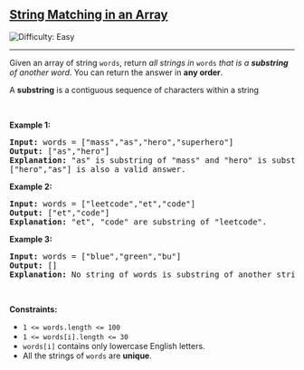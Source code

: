 <h2><a href="https://leetcode.com/problems/string-matching-in-an-array">String Matching in an Array</a></h2> <img src='https://img.shields.io/badge/Difficulty-Easy-brightgreen' alt='Difficulty: Easy' /><hr><p>Given an array of string <code>words</code>, return <em>all strings in </em><code>words</code><em> that is a <strong>substring</strong> of another word</em>. You can return the answer in <strong>any order</strong>.</p>

<p>A <strong>substring</strong> is a contiguous sequence of characters within a string</p>

<p>&nbsp;</p>
<p><strong class="example">Example 1:</strong></p>

<pre>
<strong>Input:</strong> words = [&quot;mass&quot;,&quot;as&quot;,&quot;hero&quot;,&quot;superhero&quot;]
<strong>Output:</strong> [&quot;as&quot;,&quot;hero&quot;]
<strong>Explanation:</strong> &quot;as&quot; is substring of &quot;mass&quot; and &quot;hero&quot; is substring of &quot;superhero&quot;.
[&quot;hero&quot;,&quot;as&quot;] is also a valid answer.
</pre>

<p><strong class="example">Example 2:</strong></p>

<pre>
<strong>Input:</strong> words = [&quot;leetcode&quot;,&quot;et&quot;,&quot;code&quot;]
<strong>Output:</strong> [&quot;et&quot;,&quot;code&quot;]
<strong>Explanation:</strong> &quot;et&quot;, &quot;code&quot; are substring of &quot;leetcode&quot;.
</pre>

<p><strong class="example">Example 3:</strong></p>

<pre>
<strong>Input:</strong> words = [&quot;blue&quot;,&quot;green&quot;,&quot;bu&quot;]
<strong>Output:</strong> []
<strong>Explanation:</strong> No string of words is substring of another string.
</pre>

<p>&nbsp;</p>
<p><strong>Constraints:</strong></p>

<ul>
	<li><code>1 &lt;= words.length &lt;= 100</code></li>
	<li><code>1 &lt;= words[i].length &lt;= 30</code></li>
	<li><code>words[i]</code> contains only lowercase English letters.</li>
	<li>All the strings of <code>words</code> are <strong>unique</strong>.</li>
</ul>
